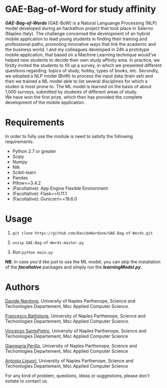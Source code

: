 # GAE-Bag-of-Word for study affinity

**_GAE-Bag-of-Words_** (GAE-BoW) is a Natural Languange Processing (NLP) model developed during an hackathon project that took place in Salerno (Naples-Italy). The challenge concerned the development of an hybrid mobile application to lead young students in finding their training and professional paths, promoting innovative ways that link the academic and the business world. I and my colleagues developed in 24h a prototype mobile application, that based on a Machine Learning technique would’ve helped new students to decide their own study affinity area. In practice, we firstly invited the students to fill up a survey, in which we presented different questions regarding: topics of study, hobby, types of books, etc. Secondly, we adopted a NLP model (BoW) to process the input data (train set) and then we trained a ML model able to list several disciplines for which a studen is most prone to. The ML model is learned on the basis of about 1,000 surveys, submitted by students of different areas of study. <br>
We have won the first prize, which then has provided the complete development of the mobile application.

# Requirements

In order to fully use the module is need to satisfy the following requirements:

- Python 2.7 or greater <br>
- Scipy
- Numpy
- Ntk
- Scikit-learn
- Pandas
- Pillow==3.4.2
- (Facoltative): App Engine Flexible Environment
- (Facoltative): Flask==0.11.1
- (Facoltative): Gunicorn==19.6.0

# Usage

1. `git clone https://github.com/DavideNardone/GAE-Bag-of-Words.git` <br>

2. `unzip GAE-Bag-of-Words-master.py`

3. Run `python main.py` <br>

**NB**: In case you'd like just to use the ML model, you can skip the installation of the **_facoltative_** packages and simply run the **_learningModel.py_**.

# Authors

[Davide Nardone](https://www.linkedin.com/in/davide-nardone-127428102/), University of Naples Parthenope, Science and Techonlogies Departement, Msc Applied Computer Science.
  
[Francesco Battistone](https://www.linkedin.com/in/francesco-battistone-324308120/), University of Naples Parthenope, Science and Techonlogies Departement, Msc Applied Computer Science.
  
[Vincenzo SantoPietro](https://www.linkedin.com/in/vincenzosantopietro/), University of Naples Parthenope, Science and Techonlogies Departement, Msc Applied Computer Science

[Gianmaria Perillo](https://www.linkedin.com/in/gianmaria-perillo-b04679138/), University of Naples Parthenope, Science and Techonlogies Departement, Msc Applied Computer Science

[Antonio Liguori](https://www.researchgate.net/profile/Antonio_Liguori2), University of Naples Parthenope, Science and Techonlogies Departement, Msc Applied Computer Science

For any kind of problem, questions, ideas or suggestions, please don't esitate to contact us.
